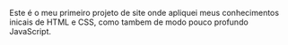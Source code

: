 Este é o meu primeiro projeto de site onde apliquei meus conhecimentos inicais de HTML e CSS, como tambem de modo pouco profundo JavaScript.
